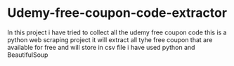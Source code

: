 # Udemy-free-coupon-code-extractor
In this project i have tried to collect all the udemy free coupon code 
this is a python web scraping project it will extract all tyhe free coupon that are available for free and will store in csv file
i have used python and BeautifulSoup
